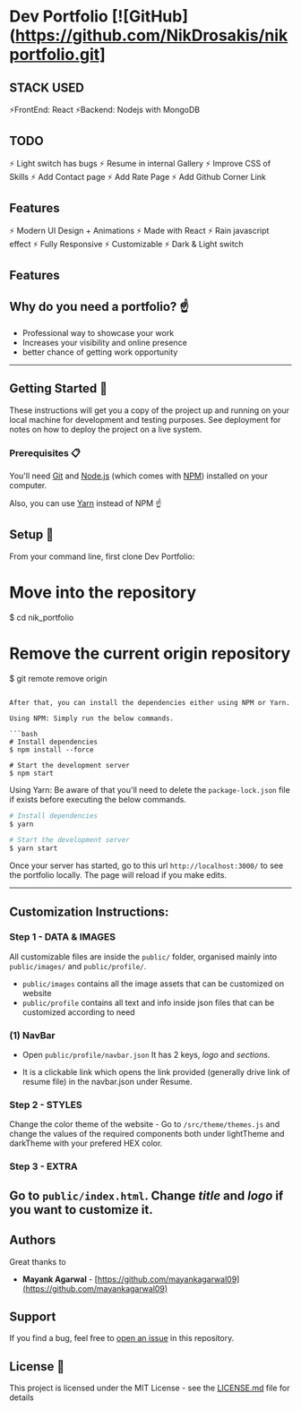 # Dev Portfolio  [![GitHub](https://github.com/NikDrosakis/nikportfolio.git]

## STACK USED
⚡️FrontEnd: React
⚡️Backend: Nodejs with MongoDB

## TODO
⚡️ Light switch has bugs
⚡️ Resume in internal Gallery
⚡️ Improve CSS of Skills
⚡️ Add Contact page
⚡️ Add Rate Page
⚡️ Add Github Corner Link


## Features

⚡️ Modern UI Design + Animations
⚡️ Made with React
⚡️ Rain javascript effect
⚡️ Fully Responsive
⚡️ Customizable
⚡️ Dark & Light switch

## Features


## Why do you need a portfolio? ☝️

- Professional way to showcase your work
- Increases your visibility and online presence
- better chance of getting work opportunity

---

## Getting Started 🚀

These instructions will get you a copy of the project up and running on your local machine for development and testing purposes. See deployment for notes on how to deploy the project on a live system.

### Prerequisites 📋

You'll need [Git](https://git-scm.com) and [Node.js](https://nodejs.org/en/download/) (which comes with [NPM](http://npmjs.com)) installed on your computer.

Also, you can use [Yarn](https://yarnpkg.com/) instead of NPM ☝️

## Setup 🔧

From your command line, first clone Dev Portfolio:

# Move into the repository
$ cd nik_portfolio

# Remove the current origin repository
$ git remote remove origin
```

After that, you can install the dependencies either using NPM or Yarn.

Using NPM: Simply run the below commands.

```bash
# Install dependencies
$ npm install --force

# Start the development server
$ npm start
```

Using Yarn: Be aware of that you'll need to delete the `package-lock.json` file if exists before executing the below commands.

```bash
# Install dependencies
$ yarn

# Start the development server
$ yarn start
```

Once your server has started, go to this url `http://localhost:3000/` to see the portfolio locally.
The page will reload if you make edits.

---

## Customization Instructions:

### Step 1 - DATA & IMAGES

All customizable files are inside the `public/` folder, organised mainly into `public/images/` and `public/profile/`.
- `public/images` contains all the image assets that can be customized on website
- `public/profile` contains all text and info inside json files that can be customized according to need

### (1) NavBar

- Open `public/profile/navbar.json` 
It has 2 keys, *logo* and *sections*.

- It is a clickable link which opens the link provided (generally drive link of resume file) in the navbar.json under Resume.

### Step 2 - STYLES
Change the color theme of the website -
Go to `/src/theme/themes.js` and change the values of the required components both under lightTheme and darkTheme with your prefered HEX color.
### Step 3 - EXTRA
Go to `public/index.html`. Change *title* and *logo* if you want to customize it.
---


## Authors
Great thanks to
- **Mayank Agarwal** - [https://github.com/mayankagarwal09](https://github.com/mayankagarwal09)

## Support
If you find a bug, feel free to [open an issue](https://github.com/mayankagarwal09/dev-portfolio/issues) in this repository.

## License 📄
This project is licensed under the MIT License - see the [LICENSE.md](LICENSE.md) file for details

